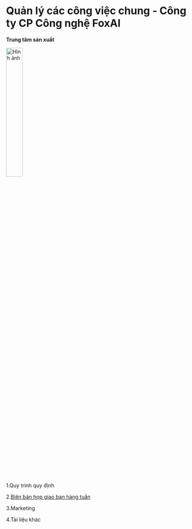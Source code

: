 # Quản lý các công việc chung - Công ty CP Công nghệ FoxAI
**Trung tâm sản xuất**

<img src="https://fox.ai.vn/wp-content/uploads/2024/07/Logo_Original-1.png" alt="Hình ảnh" width="30%" />

1.Quy trình quy định

2.[Biên bản họp giao ban hàng tuần](https://github.com/hoanglong8/FoxAI-Cong-viec-chung/tree/main/Bi%C3%AAn%20b%E1%BA%A3n%20h%E1%BB%8Dp)

3.Marketing

4.Tài liệu khác
